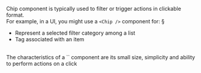Chip component is typically used to filter or trigger actions in clickable format.
<br />
For example, in a UI, you might use a `<Chip />` component for:
§

- Represent a selected filter category among a list
- Tag associated with an item

<br/>
The characteristics of a `<Chip />` component are its small size, simplicity and ability to perform actions on a click
